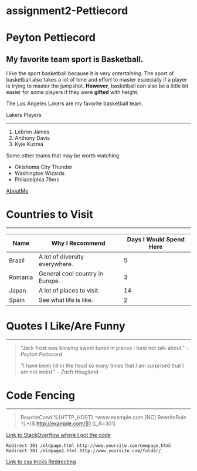 # assignment2-Pettiecord

# Peyton Pettiecord
## My favorite team sport is Basketball.
I like the sport basketball because it is very *entertaining*. The sport of basketball also takes a lot of time and effort to master especially if a player is trying to master the jumpshot. **However**, basketball can also be a little bit easier for some players if they were **gifted** with height.

The Los Angeles Lakers are my favorite basketball team.

Lakers Players
 *** 

1. Lebron James
2. Anthony Davis
3. Kyle Kuzma

Some other teams that may be worth watching
- Oklahoma City Thunder
- Washington Wizards
- Philadelphia 76ers


[AboutMe](AboutMe.md)

# Countries to Visit
***

| Name | Why I Recommend | Days I Would Spend Here |
| --- | --- | --- |
| Brazil | A lot of diversity everywhere. | 5 |
| Romania | General cool country in Europe. | 3 |
| Japan | A lot of places to visit. | 14 |
| Spain | See what life is like. | 2 |


# Quotes I Like/Are Funny
***

>"Jack frost was blowing sweet tunes in places I best not talk about." - *Peyton Petiecord*
>
>
>"I have been hit in the head so many times that I am surprised that I am not weird." - *Zach Hougland*


# Code Fencing
***

>RewriteCond %{HTTP_HOST} ^www\.example\.com [NC]
>RewriteRule ^(.*)$ http://example.com/$1 [L,R=301]

[Link to StackOverflow where I got the code](https://stackoverflow.com/questions/234723/generic-htaccess-redirect-www-to-non-www)

~~~ 
Redirect 301 /oldpage.html http://www.yoursite.com/newpage.html
Redirect 301 /oldpage2.html http://www.yoursite.com/folder/
~~~
[Link to css tricks Redirecting](https://css-tricks.com/snippets/htaccess/301-redirects/)